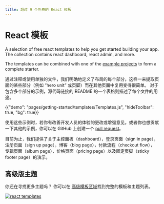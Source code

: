 ```yaml
---
title: 超过 9 个免费的 React 模板
---
```


# React 模板

<p class="description">A selection of free react templates to help you get started building your app. The collection contains react dashboard, react admin, and more.</p>

<!-- #default-branch-switch -->

The templates can be combined with one of the [example projects](https://github.com/mui-org/material-ui/tree/master/examples) to form a complete starter.

通过注释或使用单独的文件，我们明确地定义了布局的每个部分，这样一来提取页面的某些部分（例如 “hero unit” 或页脚）而在其他页面中复用变得很简单。 对于包含多个部分的示例，源代码链接的 README 的一个表格则描述了每个文件的用途。

{{"demo": "pages/getting-started/templates/Templates.js", "hideToolbar": true, "bg": true}}

使用这些示例时，若你有改善开发人员的体验的更改或增强意见，或者你也想贡献一下其他的示例，你可以在 GitHub 上创建一个 [pull request](https://github.com/mui-org/material-ui/pulls)。

目前为止，我们提供了关于主控面板（dashboard），登录页面（sign in page），注册页面（sign up page），博客（blog page），付款流程（checkout flow），专辑页面（album page），价格页面（pricing page）以及固定页脚（sticky footer page）的演示。

## 高级版主题

你还在寻找更多主题吗？ 你可以在 <a href="https://material-ui.com/store/?utm_source=docs&utm_medium=referral&utm_campaign=templates-store" data-ga-event-category="store" data-ga-event-action="click" data-ga-event-label="templates">高级模板区域</a>找到完整的模板和主题列表。

<a href="https://material-ui.com/store/?utm_source=docs&utm_medium=referral&utm_campaign=templates-store" data-ga-event-category="store" data-ga-event-action="click" data-ga-event-label="templates"><img src="/static/images/themes-light.jpg" alt="react templates" /></a>
